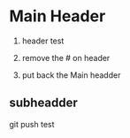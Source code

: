 # Main Header

1. header test

2. remove the # on header

3. put back the Main headder
## subheadder

git push test